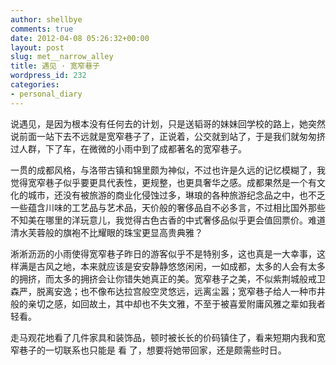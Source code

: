 ```yaml
---
author: shellbye
comments: true
date: 2012-04-08 05:26:32+00:00
layout: post
slug: met__narrow_alley
title: 遇见 · 宽窄巷子
wordpress_id: 232
categories:
- personal_diary
---
```


说遇见，是因为根本没有任何去的计划，只是送韬哥的妹妹回学校的路上，她突然说前面一站下去不远就是宽窄巷子了，正说着，公交就到站了，于是我们就匆匆挤过人群，下了车，在微微的小雨中到了成都著名的宽窄巷子。  
  
一贯的成都风格，与洛带古镇和锦里颇为神似，不过也许是久远的记忆模糊了，我觉得宽窄巷子似乎要更具代表性，更规整，也更具奢华之感。成都果然是一个有文化的城市，还没有被旅游的商业化侵蚀过多，琳琅的各种旅游纪念品之中，也不乏一些蕴含川味的工艺品与艺术品，天价般的奢侈品自不必多言，不过相比国外那些不知美在哪里的洋玩意儿，我觉得古色古香的中式奢侈品似乎更会值回票价。难道清水芙蓉般的旗袍不比耀眼的珠宝更显高贵典雅？  
  
淅淅沥沥的小雨使得宽窄巷子昨日的游客似乎不是特别多，这也真是一大幸事，这样满是古风之地，本来就应该是安安静静悠悠闲闲，一如成都，太多的人会有太多的拥挤，而太多的拥挤会让你错失她真正的美。宽窄巷子之美，不似紫荆城般戒卫森严，脱离安逸；也不像布达拉宫般空灵悠远，远离尘嚣；宽窄巷子给人一种市井般的亲切之感，如回故土，其中却也不失文雅，不至于被喜爱附庸风雅之辈如我者轻看。  
  
走马观花地看了几件家具和装饰品，顿时被长长的价码镇住了，看来短期内我和宽窄巷子的一切联系也只能是 看 了，想要将她带回家，还是颇需些时日。  

